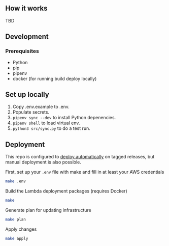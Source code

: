 
## How it works

TBD

## Development

### Prerequisites

* Python
* pip
* pipenv
* docker (for running build deploy locally)

## Set up locally

1. Copy .env.example to .env.
1. Populate secrets.
1. `pipenv sync --dev` to install Python depenencies.
1. `pipenv shell` to load virtual env.
1. `python3 src/sync.py` to do a test run.


## Deployment

This repo is configured to [deploy automatically](./.travis.yml) on tagged releases, but manual deployment is also possible.

First, set up your `.env` file with make and fill in at least your AWS credentials

```bash
make .env
```

Build the Lambda deployment packages (requires Docker)

```bash
make
```

Generate plan for updating infrastructure

```bash
make plan
```

Apply changes

```bash
make apply
```
